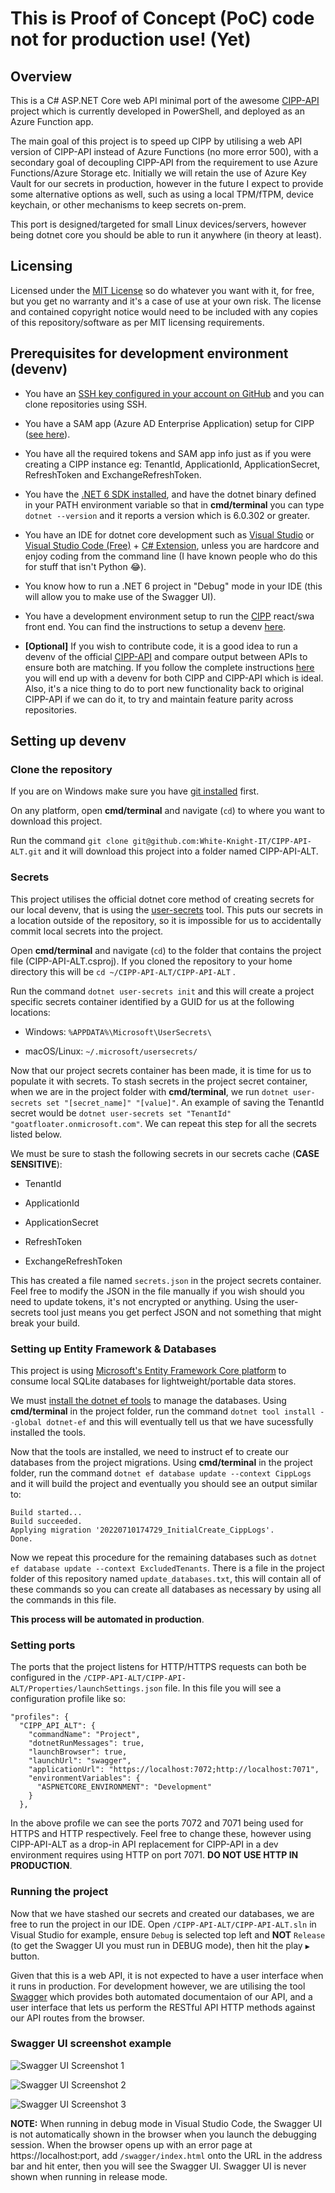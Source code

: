 # This is Proof of Concept (PoC) code not for production use! (Yet)

## Overview

This is a C# ASP.NET Core web API minimal port of the awesome [CIPP-API](https://github.com/KelvinTegelaar/CIPP-API) project which is currently developed in PowerShell, and deployed as an Azure Function app.

The main goal of this project is to speed up CIPP by utilising a web API version of CIPP-API instead of Azure Functions (no more error 500), with a secondary goal of decoupling CIPP-API from the requirement to use Azure Functions/Azure Storage etc. Initially we will retain the use of Azure Key Vault for our secrets in production, however in the future I expect to provide some alternative options as well, such as using a local TPM/fTPM, device keychain, or other mechanisms to keep secrets on-prem.

This port is designed/targeted for small Linux devices/servers, however being dotnet core you should be able to run it anywhere (in theory at least).

## Licensing

Licensed under the [MIT License](https://choosealicense.com/licenses/mit/) so do whatever you want with it, for free, but you get no warranty and it's a case of use at your own risk. The license and contained copyright notice would need to be included with any copies of this repository/software as per MIT licensing requirements.

## Prerequisites for development environment (devenv)

- You have an [SSH key configured in your account on GitHub](https://docs.github.com/en/authentication/connecting-to-github-with-ssh/adding-a-new-ssh-key-to-your-github-account) and you can clone repositories using SSH.

- You have a SAM app (Azure AD Enterprise Application) setup for CIPP ([see here](https://cipp.app/docs/user/gettingstarted/permissions/)).

- You have all the required tokens and SAM app info just as if you were creating a CIPP instance eg: TenantId, ApplicationId, ApplicationSecret, RefreshToken and ExchangeRefreshToken.

- You have the [.NET 6 SDK installed](https://dotnet.microsoft.com/en-us/download/dotnet/6.0), and have the dotnet binary defined in your PATH environment variable so that in **cmd/terminal** you can type `dotnet --version` and it reports a version which is 6.0.302 or greater.

- You have an IDE for dotnet core development such as [Visual Studio](https://visualstudio.microsoft.com/) or [Visual Studio Code (Free)](https://visualstudio.microsoft.com/) + [C# Extension](https://code.visualstudio.com/docs/languages/dotnet), unless you are hardcore and enjoy coding from the command line (I have known people who do this for stuff that isn't Python 😂).

- You know how to run a .NET 6 project in "Debug" mode in your IDE (this will allow you to make use of the Swagger UI).

- You have a development environment setup to run the [CIPP](https://github.com/KelvinTegelaar/CIPP) react/swa front end. You can find the instructions to setup a devenv [here](https://cipp.app/docs/dev/settingup/).

- **[Optional]** If you wish to contribute code, it is a good idea to run a devenv of the official [CIPP-API](https://github.com/KelvinTegelaar/CIPP-API) and compare output between APIs to ensure both are matching. If you follow the complete instructions [here](https://cipp.app/docs/dev/settingup/) you will end up with a devenv for both CIPP and CIPP-API which is ideal. Also, it's a nice thing to do to port new functionality back to original CIPP-API if we can do it, to try and maintain feature parity across repositories.

## Setting up devenv

### Clone the repository

If you are on Windows make sure you have [git installed](https://git-scm.com/downloads) first.

On any platform, open **cmd/terminal** and navigate (`cd`) to where you want to download this project.

Run the command `git clone git@github.com:White-Knight-IT/CIPP-API-ALT.git` and it will download this project into a folder named CIPP-API-ALT.

### Secrets

This project utilises the official dotnet core method of creating secrets for our local devenv, that is using the [user-secrets](https://docs.microsoft.com/en-us/aspnet/core/security/app-secrets?view=aspnetcore-6.0&tabs=linux) tool. This puts our secrets in a location outside of the repository, so it is impossible for us to accidentally commit local secrets into the project.

Open **cmd/terminal** and navigate (`cd`) to the folder that contains the project file (CIPP-API-ALT.csproj). If you cloned the repository to your home directory this will be `cd ~/CIPP-API-ALT/CIPP-API-ALT` .

Run the command `dotnet user-secrets init` and this will create a project specific secrets container identified by a GUID for us at the following locations:

- Windows: `%APPDATA%\Microsoft\UserSecrets\`

- macOS/Linux: `~/.microsoft/usersecrets/`

Now that our project secrets container has been made, it is time for us to populate it with secrets. To stash secrets in the project secret container, when we are in the project folder with **cmd/terminal**, we run `dotnet user-secrets set "[secret_name]" "[value]"`. An example of saving the TenantId secret would be `dotnet user-secrets set "TenantId" "goatfloater.onmicrosoft.com"`. We can repeat this step for all the secrets listed below.

We must be sure to stash the following secrets in our secrets cache (**CASE SENSITIVE**):

- TenantId

- ApplicationId

- ApplicationSecret

- RefreshToken

- ExchangeRefreshToken

This has created a file named `secrets.json` in the project secrets container. Feel free to modify the JSON in the file manually if you wish should you need to update tokens, it's not encrypted or anything. Using the user-secrets tool just means you get perfect JSON and not something that might break your build.

### Setting up Entity Framework & Databases

This project is using [Microsoft's Entity Framework Core platform](https://docs.microsoft.com/en-au/ef/core/cli/dotnet#update-the-tools) to consume local SQLite databases for lightweight/portable data stores.

We must [install the dotnet ef tools](https://docs.microsoft.com/en-au/ef/core/cli/dotnet#install-the-tools) to manage the databases. Using **cmd/terminal** in the project folder, run the command `dotnet tool install --global dotnet-ef` and this will eventually tell us that we have sucessfully installed the tools.

Now that the tools are installed, we need to instruct ef to create our databases from the project migrations. Using **cmd/terminal** in the project folder, run the command `dotnet ef database update --context CippLogs` and it will build the project and eventually you should see an output similar to:
```
Build started...
Build succeeded.
Applying migration '20220710174729_InitialCreate_CippLogs'.
Done.
```

Now we repeat this procedure for the remaining databases such as `dotnet ef database update --context ExcludedTenants`. There is a file in the project folder of this repository named `update_databases.txt`, this will contain all of these commands so you can create all databases as necessary by using all the commands in this file.

**This process will be automated in production**.

### Setting ports

The ports that the project listens for HTTP/HTTPS requests can both be configured in the `/CIPP-API-ALT/CIPP-API-ALT/Properties/launchSettings.json` file. In this file you will see a configuration profile like so:
```
"profiles": {
  "CIPP_API_ALT": {
    "commandName": "Project",
    "dotnetRunMessages": true,
    "launchBrowser": true,
    "launchUrl": "swagger",
    "applicationUrl": "https://localhost:7072;http://localhost:7071",
    "environmentVariables": {
      "ASPNETCORE_ENVIRONMENT": "Development"
    }
  },
```
In the above profile we can see the ports 7072 and 7071 being used for HTTPS and HTTP respectively. Feel free to change these, however using CIPP-API-ALT as a drop-in API replacement for CIPP-API in a dev environment requires using HTTP on port 7071. **DO NOT USE HTTP IN PRODUCTION**.

### Running the project

Now that we have stashed our secrets and created our databases, we are free to run the project in our IDE. Open `/CIPP-API-ALT/CIPP-API-ALT.sln` in Visual Studio for example, ensure `Debug` is selected top left and **NOT** `Release` (to get the Swagger UI you must run in DEBUG mode), then hit the play `▶️` button.

Given that this is a web API, it is not expected to have a user interface when it runs in production. For development however, we are utilising the tool [Swagger](https://swagger.io/) which provides both automated documentaion of our API, and a user interface that lets us perform the RESTful API HTTP methods against our API routes from the browser.

### Swagger UI screenshot example

![Swagger UI Screenshot 1](/README-IMAGES/Swagger-UI-1.png)

![Swagger UI Screenshot 2](/README-IMAGES/Swagger-UI-2.png)

![Swagger UI Screenshot 3](/README-IMAGES/Swagger-UI-3.png)

**NOTE:** When running in debug mode in Visual Studio Code, the Swagger UI is not automatically shown in the browser when you launch the debugging session. When the browser opens up with an error page at https://localhost:port, add `/swagger/index.html` onto the URL in the address bar and hit enter, then you will see the Swagger UI. Swagger UI is never shown when running in release mode.
